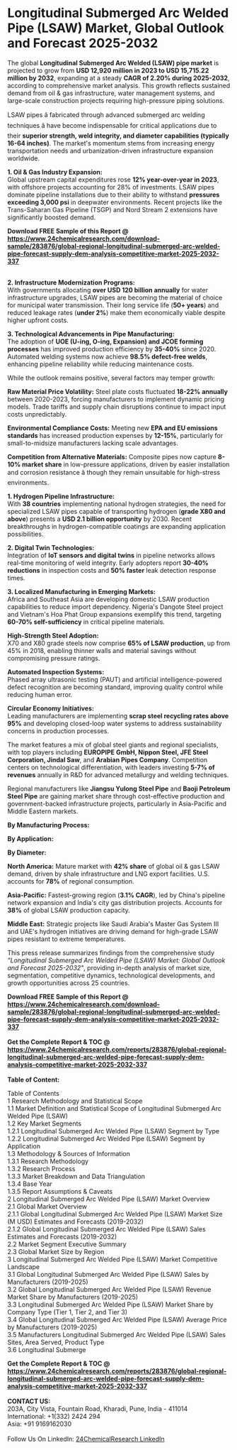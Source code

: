 <h1>Longitudinal Submerged Arc Welded Pipe (LSAW) Market, Global Outlook and Forecast 2025-2032</h1><p>The global <strong>Longitudinal Submerged Arc Welded (LSAW) pipe market</strong> is projected to grow from <strong>USD 12,920 million in 2023 to USD 15,715.22 million by 2032</strong>, expanding at a steady <strong>CAGR of 2.20% during 2025-2032</strong>, according to comprehensive market analysis. This growth reflects sustained demand from oil &amp; gas infrastructure, water management systems, and large-scale construction projects requiring high-pressure piping solutions.</p><p>LSAW pipes â fabricated through advanced submerged arc welding techniques â have become indispensable for critical applications due to their <strong>superior strength, weld integrity, and diameter capabilities (typically 16-64 inches)</strong>. The market's momentum stems from increasing energy transportation needs and urbanization-driven infrastructure expansion worldwide.</p><p><strong>1. Oil &amp; Gas Industry Expansion:</strong><br>
Global upstream capital expenditures rose <strong>12% year-over-year in 2023</strong>, with offshore projects accounting for 28% of investments. LSAW pipes dominate pipeline installations due to their ability to withstand <strong>pressures exceeding 3,000 psi</strong> in deepwater environments. Recent projects like the Trans-Saharan Gas Pipeline (TSGP) and Nord Stream 2 extensions have significantly boosted demand.</p><div><b>Download FREE Sample of this Report @ 
            <a href="https://www.24chemicalresearch.com/download-sample/283876/global-regional-longitudinal-submerged-arc-welded-pipe-forecast-supply-dem-analysis-competitive-market-2025-2032-337">
            https://www.24chemicalresearch.com/download-sample/283876/global-regional-longitudinal-submerged-arc-welded-pipe-forecast-supply-dem-analysis-competitive-market-2025-2032-337</a></b></div><br><p><strong>2. Infrastructure Modernization Programs:</strong><br>
With governments allocating <strong>over USD 120 billion annually</strong> for water infrastructure upgrades, LSAW pipes are becoming the material of choice for municipal water transmission. Their long service life (<strong>50+ years</strong>) and reduced leakage rates (<strong>under 2%</strong>) make them economically viable despite higher upfront costs.</p><p><strong>3. Technological Advancements in Pipe Manufacturing:</strong><br>
The adoption of <strong>UOE (U-ing, O-ing, Expansion) and JCOE forming processes</strong> has improved production efficiency by <strong>35-40%</strong> since 2020. Automated welding systems now achieve <strong>98.5% defect-free welds</strong>, enhancing pipeline reliability while reducing maintenance costs.</p><p>While the outlook remains positive, several factors may temper growth:</p><p><strong>Raw Material Price Volatility:</strong> Steel plate costs fluctuated <strong>18-22% annually</strong> between 2020-2023, forcing manufacturers to implement dynamic pricing models. Trade tariffs and supply chain disruptions continue to impact input costs unpredictably.</p><p><strong>Environmental Compliance Costs:</strong> Meeting new <strong>EPA and EU emissions standards</strong> has increased production expenses by <strong>12-15%</strong>, particularly for small-to-midsize manufacturers lacking scale advantages.</p><p><strong>Competition from Alternative Materials:</strong> Composite pipes now capture <strong>8-10% market share</strong> in low-pressure applications, driven by easier installation and corrosion resistance â though they remain unsuitable for high-stress environments.</p><p><strong>1. Hydrogen Pipeline Infrastructure:</strong><br>
With <strong>38 countries</strong> implementing national hydrogen strategies, the need for specialized LSAW pipes capable of transporting hydrogen (<strong>grade X80 and above</strong>) presents a <strong>USD 2.1 billion opportunity</strong> by 2030. Recent breakthroughs in hydrogen-compatible coatings are expanding application possibilities.</p><p><strong>2. Digital Twin Technologies:</strong><br>
Integration of <strong>IoT sensors and digital twins</strong> in pipeline networks allows real-time monitoring of weld integrity. Early adopters report <strong>30-40% reductions</strong> in inspection costs and <strong>50% faster</strong> leak detection response times.</p><p><strong>3. Localized Manufacturing in Emerging Markets:</strong><br>
Africa and Southeast Asia are developing domestic LSAW production capabilities to reduce import dependency. Nigeria's Dangote Steel project and Vietnam's Hoa Phat Group expansions exemplify this trend, targeting <strong>60-70% self-sufficiency</strong> in critical pipeline materials.</p><p><strong>High-Strength Steel Adoption:</strong><br>
	X70 and X80 grade steels now comprise <strong>65% of LSAW production</strong>, up from 45% in 2018, enabling thinner walls and material savings without compromising pressure ratings.</p><p><strong>Automated Inspection Systems:</strong><br>
	Phased array ultrasonic testing (PAUT) and artificial intelligence-powered defect recognition are becoming standard, improving quality control while reducing human error.</p><p><strong>Circular Economy Initiatives:</strong><br>
	Leading manufacturers are implementing <strong>scrap steel recycling rates above 95%</strong> and developing closed-loop water systems to address sustainability concerns in production processes.</p><p>The market features a mix of global steel giants and regional specialists, with top players including <strong>EUROPIPE GmbH, Nippon Steel, JFE Steel Corporation, Jindal Saw</strong>, and <strong>Arabian Pipes Company</strong>. Competition centers on technological differentiation, with leaders investing <strong>5-7% of revenues</strong> annually in R&amp;D for advanced metallurgy and welding techniques.</p><p>Regional manufacturers like <strong>Jiangsu Yulong Steel Pipe</strong> and <strong>Baoji Petroleum Steel Pipe</strong> are gaining market share through cost-effective production and government-backed infrastructure projects, particularly in Asia-Pacific and Middle Eastern markets.</p><p><strong>By Manufacturing Process:</strong></p><p><strong>By Application:</strong></p><p><strong>By Diameter:</strong></p><p><strong>North America:</strong> Mature market with <strong>42% share</strong> of global oil &amp; gas LSAW demand, driven by shale infrastructure and LNG export facilities. U.S. accounts for <strong>78%</strong> of regional consumption.</p><p><strong>Asia-Pacific:</strong> Fastest-growing region (<strong>3.1% CAGR</strong>), led by China's pipeline network expansion and India's city gas distribution projects. Accounts for <strong>38%</strong> of global LSAW production capacity.</p><p><strong>Middle East:</strong> Strategic projects like Saudi Arabia's Master Gas System III and UAE's hydrogen initiatives are driving demand for high-grade LSAW pipes resistant to extreme temperatures.</p><p>This press release summarizes findings from the comprehensive study <em>"Longitudinal Submerged Arc Welded Pipe (LSAW) Market: Global Outlook and Forecast 2025-2032"</em>, providing in-depth analysis of market size, segmentation, competitive dynamics, technological developments, and growth opportunities across 25 countries.</p><div><b>Download FREE Sample of this Report @ 
            <a href="https://www.24chemicalresearch.com/download-sample/283876/global-regional-longitudinal-submerged-arc-welded-pipe-forecast-supply-dem-analysis-competitive-market-2025-2032-337">
            https://www.24chemicalresearch.com/download-sample/283876/global-regional-longitudinal-submerged-arc-welded-pipe-forecast-supply-dem-analysis-competitive-market-2025-2032-337</a></b></div><br><div><b>Get the Complete Report & TOC @ 
            <a href="https://www.24chemicalresearch.com/reports/283876/global-regional-longitudinal-submerged-arc-welded-pipe-forecast-supply-dem-analysis-competitive-market-2025-2032-337">
            https://www.24chemicalresearch.com/reports/283876/global-regional-longitudinal-submerged-arc-welded-pipe-forecast-supply-dem-analysis-competitive-market-2025-2032-337</a></b></div><br>
            <b>Table of Content:</b><p>Table of Contents<br />
1 Research Methodology and Statistical Scope<br />
1.1 Market Definition and Statistical Scope of Longitudinal Submerged Arc Welded Pipe (LSAW)<br />
1.2 Key Market Segments<br />
1.2.1 Longitudinal Submerged Arc Welded Pipe (LSAW) Segment by Type<br />
1.2.2 Longitudinal Submerged Arc Welded Pipe (LSAW) Segment by Application<br />
1.3 Methodology & Sources of Information<br />
1.3.1 Research Methodology<br />
1.3.2 Research Process<br />
1.3.3 Market Breakdown and Data Triangulation<br />
1.3.4 Base Year<br />
1.3.5 Report Assumptions & Caveats<br />
2 Longitudinal Submerged Arc Welded Pipe (LSAW) Market Overview<br />
2.1 Global Market Overview<br />
2.1.1 Global Longitudinal Submerged Arc Welded Pipe (LSAW) Market Size (M USD) Estimates and Forecasts (2019-2032)<br />
2.1.2 Global Longitudinal Submerged Arc Welded Pipe (LSAW) Sales Estimates and Forecasts (2019-2032)<br />
2.2 Market Segment Executive Summary<br />
2.3 Global Market Size by Region<br />
3 Longitudinal Submerged Arc Welded Pipe (LSAW) Market Competitive Landscape<br />
3.1 Global Longitudinal Submerged Arc Welded Pipe (LSAW) Sales by Manufacturers (2019-2025)<br />
3.2 Global Longitudinal Submerged Arc Welded Pipe (LSAW) Revenue Market Share by Manufacturers (2019-2025)<br />
3.3 Longitudinal Submerged Arc Welded Pipe (LSAW) Market Share by Company Type (Tier 1, Tier 2, and Tier 3)<br />
3.4 Global Longitudinal Submerged Arc Welded Pipe (LSAW) Average Price by Manufacturers (2019-2025)<br />
3.5 Manufacturers Longitudinal Submerged Arc Welded Pipe (LSAW) Sales Sites, Area Served, Product Type<br />
3.6 Longitudinal Submerge</p><div><b>Get the Complete Report & TOC @ 
            <a href="https://www.24chemicalresearch.com/reports/283876/global-regional-longitudinal-submerged-arc-welded-pipe-forecast-supply-dem-analysis-competitive-market-2025-2032-337">
            https://www.24chemicalresearch.com/reports/283876/global-regional-longitudinal-submerged-arc-welded-pipe-forecast-supply-dem-analysis-competitive-market-2025-2032-337</a></b></div><br><b>CONTACT US:</b><br>
            203A, City Vista, Fountain Road, Kharadi, Pune, India - 411014<br>
            International: +1(332) 2424 294<br>
            Asia: +91 9169162030 <br><br>
            Follow Us On LinkedIn: <a href="https://www.linkedin.com/company/24chemicalresearch/">24ChemicalResearch LinkedIn</a>